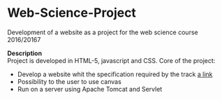 # Web-Science-Project
Development of a website as a project for the web science course 2016/20167

**Description** <br>
Project is developed in HTML-5, javascript and CSS.
Core of the project: 
- Develop a website whit the specification required by the track [a link](https://github.com/Konsov/Progetto-Web-Science/blob/main/Elaborato%202016-17.pdf)
- Possibility to the user to use canvas
- Run on a server using Apache Tomcat and Servlet
